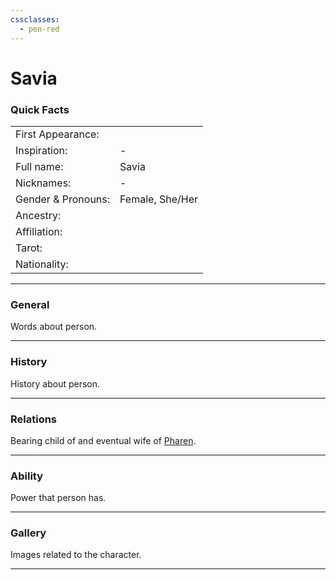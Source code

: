 ```yaml
---
cssclasses:
  - pen-red
---
```

<link rel="stylesheet" href="https://cdn.jsdelivr.net/npm/rpg-awesome@latest/css/rpg-awesome.min.css">
<link rel="stylesheet" href="https://cdn.jsdelivr.net/npm/remixicon@4.5.0/fonts/remixicon.min.css"> 

# Savia
### Quick Facts

|                    |                 |
| ------------------ | --------------- |
| First Appearance:  |                 |
| Inspiration:          | -               |
| Full name:         | Savia           |
| Nicknames:         | -               |
| Gender & Pronouns: | Female, She/Her |
| Ancestry:          |                 |
| Affiliation:       |                 |
| Tarot:             |                 |
| Nationality:       |                 |
***
### General <i class="ri-checkbox-blank-line"></i>
Words about person.

***
### History <i class="ri-history-line"></i>
History <i class="ri-history-line"></i> about person.

***
### Relations <i class="ri-user-line"></i>
Bearing child of and eventual wife of [Pharen](../-Player/Pharen.md).

***
### Ability <i class="ri-star-line"></i>
Power that person has.

***
### Gallery <i class="ri-image-line"></i>
Images related to the character.

***
